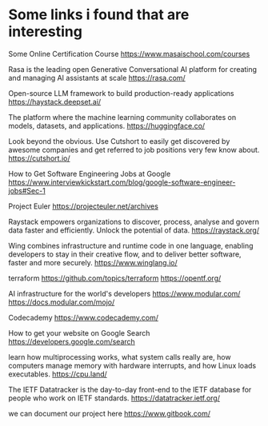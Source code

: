 # Some links i found that are interesting

Some Online Certification Course
https://www.masaischool.com/courses

Rasa is the leading open Generative Conversational AI platform for creating and managing AI assistants at scale
https://rasa.com/

Open-source LLM framework to build production-ready applications
https://haystack.deepset.ai/

The platform where the machine learning community collaborates on models, datasets, and applications.
https://huggingface.co/

Look beyond the obvious. Use Cutshort to easily get discovered by awesome companies and get referred to job positions very few know about.
https://cutshort.io/

How to Get Software Engineering Jobs at Google
https://www.interviewkickstart.com/blog/google-software-engineer-jobs#Sec-1

Project Euler
https://projecteuler.net/archives

Raystack empowers organizations to discover, process, analyse and govern data faster and efficiently. Unlock the potential of data.
https://raystack.org/

Wing combines infrastructure and runtime code in one language, enabling developers to stay in their creative flow, and to deliver better software, faster and more securely.
https://www.winglang.io/

terraform
https://github.com/topics/terraform
https://opentf.org/

AI infrastructure for the world's developers
https://www.modular.com/
https://docs.modular.com/mojo/

Codecademy
https://www.codecademy.com/

How to get your website on Google Search
https://developers.google.com/search

learn how multiprocessing works, what system calls really are, how computers manage memory with hardware interrupts, and how Linux loads executables.
https://cpu.land/

The IETF Datatracker is the day-to-day front-end to the IETF database for people who work on IETF standards.
https://datatracker.ietf.org/

we can document our project here
https://www.gitbook.com/
